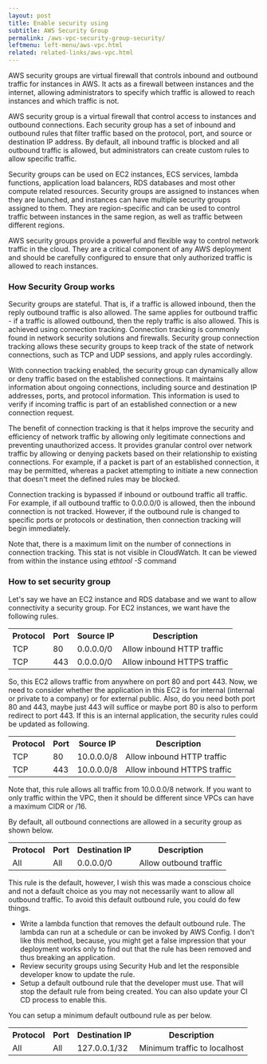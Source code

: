 ```yaml
---
layout: post
title: Enable security using 
subtitle: AWS Security Group
permalink: /aws-vpc-security-group-security/
leftmenu: left-menu/aws-vpc.html
related: related-links/aws-vpc.html
---
```


AWS security groups are virtual firewall that controls inbound and outbound traffic for instances in AWS. It acts as a firewall between instances and the internet, allowing administrators to specify which traffic is allowed to reach instances and which traffic is not.

AWS security group is a virtual firewall that control access to instances and outbound connections. Each security group has a set of inbound and outbound rules that filter traffic based on the protocol, port, and source or destination IP address. By default, all inbound traffic is blocked and all outbound traffic is allowed, but administrators can create custom rules to allow specific traffic.

Security groups can be used on EC2 instances, ECS services, lambda functions, application load balancers, RDS databases and most other compute related resources. Security groups are assigned to instances when they are launched, and instances can have multiple security groups assigned to them. They are region-specific and can be used to control traffic between instances in the same region, as well as traffic between different regions.

AWS security groups provide a powerful and flexible way to control network traffic in the cloud. They are a critical component of any AWS deployment and should be carefully configured to ensure that only authorized traffic is allowed to reach instances.

### How Security Group works
Security groups are stateful. That is, if a traffic is allowed inbound, then the reply outbound traffic is also allowed. The same applies for outbound traffic - if a traffic is allowed outbound, then the reply traffic is also allowed. This is achieved using connection tracking. Connection tracking is commonly found in network security solutions and firewalls. Security group connection tracking allows these security groups to keep track of the state of network connections, such as TCP and UDP sessions, and apply rules accordingly.

With connection tracking enabled, the security group can dynamically allow or deny traffic based on the established connections. It maintains information about ongoing connections, including source and destination IP addresses, ports, and protocol information. This information is used to verify if incoming traffic is part of an established connection or a new connection request.

The benefit of connection tracking is that it helps improve the security and efficiency of network traffic by allowing only legitimate connections and preventing unauthorized access. It provides granular control over network traffic by allowing or denying packets based on their relationship to existing connections. For example, if a packet is part of an established connection, it may be permitted, whereas a packet attempting to initiate a new connection that doesn't meet the defined rules may be blocked.

Connection tracking is bypassed if inbound or outbound traffic all traffic. For example, if all outbound traffic to 0.0.0.0/0 is allowed, then the inbound connection is not tracked. However, if the outbound rule is changed to specific ports or protocols or destination, then connection tracking will begin immediately.

Note that, there is a maximum limit on the number of connections in connection tracking. This stat is not visible in CloudWatch. It can be viewed from within the instance using *ethtool -S* command 

### How to set security group 
Let's say we have an EC2 instance and RDS database and we want to allow connectivity a security group. For EC2 instances, we want have the following rules.

<div>
<table class="table table-light table-striped">
<tr><th>Protocol</th><th>Port</th><th>Source IP</th><th>Description</th></tr>
<tr><td>TCP</td><td>80</td><td>0.0.0.0/0</td><td>Allow inbound HTTP traffic</td></tr>
<tr><td>TCP</td><td>443</td><td>0.0.0.0/0</td><td>Allow inbound HTTPS traffic</td></tr>
</table>
</div>

So, this EC2 allows traffic from anywhere on port 80 and port 443. Now, we need to consider whether the application in this EC2 is for internal (internal or private to a company) or for external public. Also, do you need both port 80 and 443, maybe just 443 will suffice or maybe port 80 is also to perform redirect to port 443. If this is an internal application, the security rules could be updated as following.

<div>
<table class="table table-light table-striped">
<tr><th>Protocol</th><th>Port</th><th>Source IP</th><th>Description</th></tr>
<tr><td>TCP</td><td>80</td><td>10.0.0.0/8</td><td>Allow inbound HTTP traffic</td></tr>
<tr><td>TCP</td><td>443</td><td>10.0.0.0/8</td><td>Allow inbound HTTPS traffic</td></tr>
</table>
</div>

Note that, this rule allows all traffic from 10.0.0.0/8 network. If you want to only traffic within the VPC, then it should be different since VPCs can have a maximum CIDR or /16.

By default, all outbound connections are allowed in a security group as shown below.

<div>
<table class="table table-light table-striped">
<tr><th>Protocol</th><th>Port</th><th>Destination IP</th><th>Description</th></tr>
<tr><td>All</td><td>All</td><td>0.0.0.0/0</td><td>Allow outbound traffic</td></tr>
</table>
</div>

This rule is the default, however, I wish this was made a conscious choice and not a default choice as you may not necessarily want to allow all outbound traffic. To avoid  this default outbound rule, you could do few things.

- Write a lambda function that removes the default outbound rule. The lambda can run at a schedule or can be invoked by AWS Config. I don't like this method, because, you might get a false impression that your deployment works only to find out that the rule has been removed and thus breaking an application. 
- Review security groups using Security Hub and let the responsible developer know to update the rule.
- Setup a default outbound rule that the developer must use. That will stop the default rule from being created. You can also update your CI CD process to enable this.

You can setup a minimum default outbound rule as per below.

<div>
<table class="table table-light table-striped">
<tr><th>Protocol</th><th>Port</th><th>Destination IP</th><th>Description</th></tr>
<tr><td>All</td><td>All</td><td>127.0.0.1/32</td><td>Minimum traffic to localhost</td></tr>
</table>
</div>